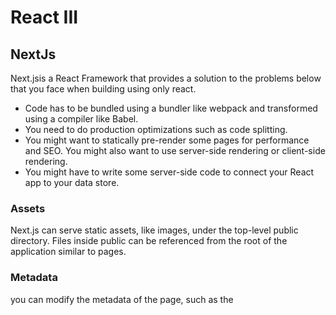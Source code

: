 # React III
## NextJs

Next.jsis a React Framework that provides a solution to the problems below that you face when building using only react.

- Code has to be bundled using a bundler like webpack and transformed using a compiler like Babel.
- You need to do production optimizations such as code splitting.
- You might want to statically pre-render some pages for performance and SEO. You might also want to use server-side rendering or client-side rendering.
- You might have to write some server-side code to connect your React app to your data store.


### Assets

Next.js can serve static assets, like images, under the top-level public directory. Files inside public can be referenced from the root of the application similar to pages.

### Metadata
you can modify the metadata of the page, such as the <title> HTML tag.

### CSS Styling
Next.js has built-in support for styled-jsx, but you can also use other popular CSS-in-JS libraries such as styled-components or emotion.

Writing and Importing CSS
Next.js has built-in support for CSS and Sass which allows you to import .css and .scss files.

Using popular CSS libraries like Tailwind CSS is also supported.

Global Styles
CSS Modules are useful for component-level styles.
  
  
## React Context for Beginners

 react context is the way that allows for react components to share data between them, which also helps us avoid the problem of props drilling(which is when you pass props down multiple levels to a nested component, through components that don't need it.).
  
There are four steps to using React context:

1. Create context using the createContext method.
2. Take your created context and wrap the context provider around your component tree.
3. Put any value you like on your context provider using the value prop.
4. Read that value within any component by using the context consumer.
